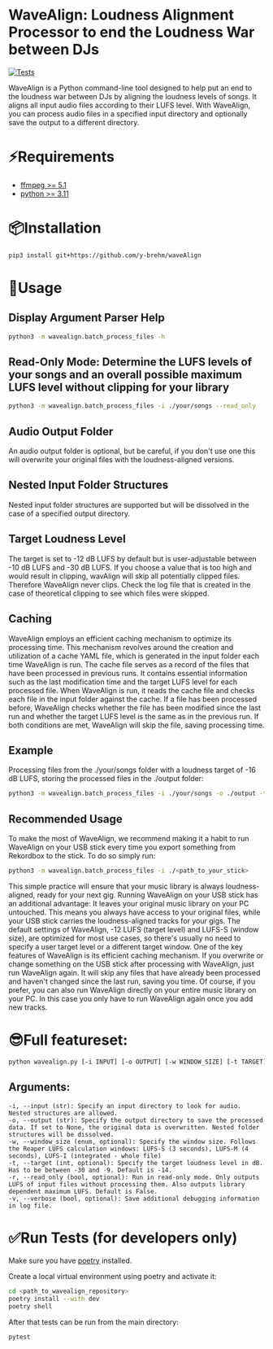 # WaveAlign: Loudness Alignment Processor to end the Loudness War between DJs
[![Tests](https://github.com/y-brehm/waveAlign/actions/workflows/run_tests.yml/badge.svg)](https://github.com/y-brehm/waveAlign/actions/workflows/run_tests.yml)

WaveAlign is a Python command-line tool designed to help put an end to the loudness war between DJs by aligning the loudness levels of songs. 
It aligns all input audio files according to their LUFS level. With WaveAlign, you can process audio files in a specified input directory and optionally save the output to a different directory.

# ⚡️Requirements
* [ffmpeg >= 5.1](https://ffmpeg.org/)
* [python >= 3.11](https://www.python.org/)

# 📦Installation
```bash
pip3 install git+https://github.com/y-brehm/waveAlign
```

# 🚀Usage

## Display Argument Parser Help
```bash
python3 -m wavealign.batch_process_files -h
```
## Read-Only Mode: Determine the LUFS levels of your songs and an overall possible maximum LUFS level without clipping for your library

````bash
python3 -m wavealign.batch_process_files -i ./your/songs --read_only
````

## Audio Output Folder

An audio output folder is optional, but be careful, if you don't use one this will overwrite your original files with the loudness-aligned versions.

## Nested Input Folder Structures

Nested input folder structures are supported but will be dissolved in the case of a specified output directory.

## Target Loudness Level

The target is set to -12 dB LUFS by default but is user-adjustable between -10 dB LUFS and -30 dB LUFS.
If you choose a value that is too high and would result in clipping, wavAlign will skip all potentially clipped files.
Therefore WaveAlign never clips. Check the log file that is created in the case of theoretical clipping to see which files were skipped.

## Caching
WaveAlign employs an efficient caching mechanism to optimize its processing time. 
This mechanism revolves around the creation and utilization of a cache YAML file, which is generated in the input folder each time WaveAlign is run.
The cache file serves as a record of the files that have been processed in previous runs. 
It contains essential information such as the last modification time and the target LUFS level for each processed file.
When WaveAlign is run, it reads the cache file and checks each file in the input folder against the cache. 
If a file has been processed before, WaveAlign checks whether the file has been modified since the last run and whether the target LUFS level is the same as in the previous run. 
If both conditions are met, WaveAlign will skip the file, saving processing time.

## Example

Processing files from the ./your/songs folder with a loudness target of -16 dB LUFS, storing the processed files in the ./output folder:

````bash
python3 -m wavealign.batch_process_files -i ./your/songs -o ./output -t -16
````

## Recommended Usage
To make the most of WaveAlign, we recommend making it a habit to run WaveAlign on your USB stick every time you export something from Rekordbox to the stick.
To do so simply run:
````bash
python3 -m wavealign.batch_process_files -i ./<path_to_your_stick>
````
This simple practice will ensure that your music library is always loudness-aligned, ready for your next gig.
Running WaveAlign on your USB stick has an additional advantage: It leaves your original music library on your PC untouched. 
This means you always have access to your original files, while your USB stick carries the loudness-aligned tracks for your gigs.
The default settings of WaveAlign, -12 LUFS (target level) and LUFS-S (window size), are optimized for most use cases, so there's usually no need to specify a user target level or a different target window.
One of the key features of WaveAlign is its efficient caching mechanism. 
If you overwrite or change something on the USB stick after processing with WaveAlign, just run WaveAlign again. 
It will skip any files that have already been processed and haven't changed since the last run, saving you time.
Of course, if you prefer, you can also run WaveAlign directly on your entire music library on your PC. In this case you only have to run WaveAlign again once you add new tracks. 

# 😎Full featureset:
```bash
python wavealign.py [-i INPUT] [-o OUTPUT] [-w WINDOW_SIZE] [-t TARGET] [-r]
```

## Arguments:

    -i, --input (str): Specify an input directory to look for audio. Nested structures are allowed.
    -o, --output (str): Specify the output directory to save the processed data. If set to None, the original data is overwritten. Nested folder structures will be dissolved.
    -w, --window_size (enum, optional): Specify the window size. Follows the Reaper LUFS calculation windows: LUFS-S (3 seconds), LUFS-M (4 seconds), LUFS-I (integrated - whole file)
    -t, --target (int, optional): Specify the target loudness level in dB. Has to be between -30 and -9. Default is -14.
    -r, --read_only (bool, optional): Run in read-only mode. Only outputs LUFS of input files without processing them. Also outputs library dependent maximum LUFS. Default is False.
    -v, --verbose (bool, optional): Save additional debugging information in log file.

# ✅Run Tests (for developers only)
Make sure you have [poetry](https://python-poetry.org/) installed.

Create a local virtual environment using poetry and activate it:
```bash
cd <path_to_wavealign_repository>
poetry install --with dev
poetry shell
```
After that tests can be run from the main directory:
```bash
pytest
```
